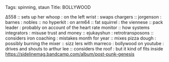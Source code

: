 Tags: spinning, staun
Title: BOLLYWOOD 
  
∆558 :: sets up her whoop : on the left wrist : swaps chargers :: jorgenson : barnes : nobles :: no hyperkit : on arm64 :: fat squirrel : the viennese :: pack leader : probably on account of the heart rate monitor :: how systems integrators : misuse trust and money :: ejukayshun : retrotransposons :: considers iron coaching : mistakes month for year :: mixes pizza dough : possibly burning the mixer :: sizz lers with marreco : bollywood on youtube : drives and shouts to arthur lee :: considers the roof : but it kind of fits inside  
<https://sidelinemag.bandcamp.com/album/post-punk-genesis>  
